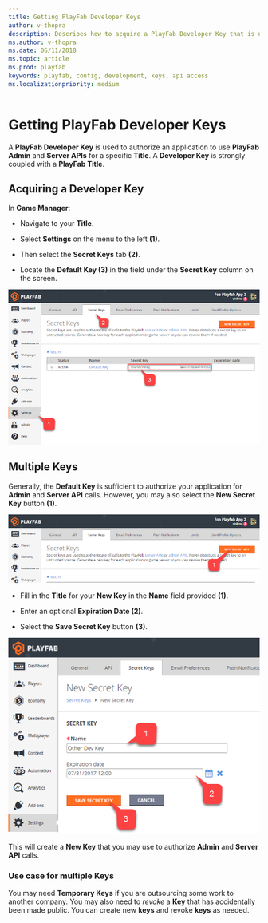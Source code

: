 ```yaml
---
title: Getting PlayFab Developer Keys
author: v-thopra
description: Describes how to acquire a PlayFab Developer Key that is used to authorize an application to use PlayFab Admin and Server APIs for a specific title.
ms.author: v-thopra
ms.date: 06/11/2018
ms.topic: article
ms.prod: playfab
keywords: playfab, config, development, keys, api access
ms.localizationpriority: medium
---
```


# Getting PlayFab Developer Keys

A **PlayFab Developer Key** is used to authorize an application to use **PlayFab Admin** and **Server APIs** for a specific **Title**. A **Developer Key** is strongly coupled with a **PlayFab Title**.

## Acquiring a Developer Key

In **Game Manager**:

- Navigate to your **Title**.

- Select **Settings** on the menu to the left **(1)**.
- Then select the **Secret Keys** tab **(2)**.
- Locate the **Default Key (3)** in the field under the **Secret Key** column on the screen.

![Game Manager - Secret Keys - Default Key](media/tutorials/game-manager-secret-keys-default-key.png)  

## Multiple Keys

Generally, the **Default Key** is sufficient to authorize your application for **Admin** and **Server API** calls. However, you may also select the **New Secret Key** button **(1)**.

![Game Manager - Secret Keys - New Secret Key Button](media/tutorials/game-manager-new-secret-key-button.png)  

- Fill in the **Title** for your **New Key** in the **Name** field provided **(1)**.

- Enter an optional **Expiration Date (2)**.
- Select the **Save Secret Key** button **(3)**.

![Game Manager - Secret Keys - Save New Secret Key](media/tutorials/game-manager-save-new-secret-key.png)  

This will create a **New Key** that you may use to authorize **Admin** and **Server API** calls.

### Use case for multiple Keys

You may need **Temporary Keys** if you are outsourcing some work to another company. You may also need to *revoke* a **Key** that has accidentally been made public. You can create new **keys** and revoke **keys** as needed.